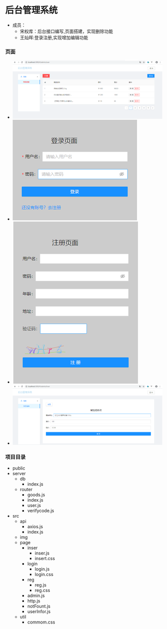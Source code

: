 # 后台管理系统

* 成员：
   * 宋权库：后台接口编写,页面搭建，实现删除功能
   * 王灿晖:登录注册,实现增加编辑功能

### 页面
   * ![首页](src/img/admin.png)
   * ![登录页面](src/img/login.png)
   * ![注册页面](src/img/reg.png)
   * ![更新页面](src/img/update.png)

### 项目目录
* public
* server
     * db
        * index.js
     * router
        * goods.js
        * index.js
        * user.js
        * verifycode.js
* src
     * api
        * axios.js
        * index.js
     * img
     * page
        * inser
             * inser.js
             * insert.css
        * login
             * login.js
             * login.css
        * reg
             * reg.js
             * reg.css
        * admin.js
        * http.js
        * notFount.js
        * userInfor.js
     * util
        * commom.css
